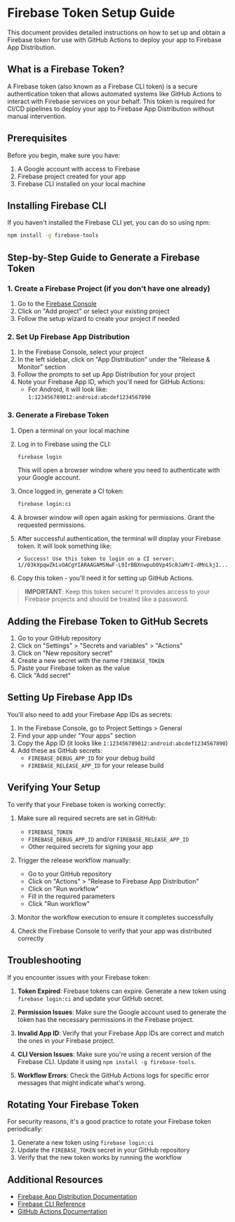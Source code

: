 # Firebase Token Setup Guide

This document provides detailed instructions on how to set up and obtain a Firebase token for use with GitHub Actions to deploy your app to Firebase App Distribution.

## What is a Firebase Token?

A Firebase token (also known as a Firebase CLI token) is a secure authentication token that allows automated systems like GitHub Actions to interact with Firebase services on your behalf. This token is required for CI/CD pipelines to deploy your app to Firebase App Distribution without manual intervention.

## Prerequisites

Before you begin, make sure you have:

1. A Google account with access to Firebase
2. Firebase project created for your app
3. Firebase CLI installed on your local machine

## Installing Firebase CLI

If you haven't installed the Firebase CLI yet, you can do so using npm:

```bash
npm install -g firebase-tools
```

## Step-by-Step Guide to Generate a Firebase Token

### 1. Create a Firebase Project (if you don't have one already)

1. Go to the [Firebase Console](https://console.firebase.google.com/)
2. Click on "Add project" or select your existing project
3. Follow the setup wizard to create your project if needed

### 2. Set Up Firebase App Distribution

1. In the Firebase Console, select your project
2. In the left sidebar, click on "App Distribution" under the "Release & Monitor" section
3. Follow the prompts to set up App Distribution for your project
4. Note your Firebase App ID, which you'll need for GitHub Actions:
   - For Android, it will look like: `1:123456789012:android:abcdef1234567890`

### 3. Generate a Firebase Token

1. Open a terminal on your local machine
2. Log in to Firebase using the CLI:
   ```bash
   firebase login
   ```
   This will open a browser window where you need to authenticate with your Google account.

3. Once logged in, generate a CI token:
   ```bash
   firebase login:ci
   ```

4. A browser window will open again asking for permissions. Grant the requested permissions.

5. After successful authentication, the terminal will display your Firebase token. It will look something like:
   ```
   ✔ Success! Use this token to login on a CI server:
   1//03kXpqwZkLvOACgYIARAAGAMSNwF-L9IrBBXnwpub0Vp4Sc0JaMrI-dMnLkj1...
   ```

6. Copy this token - you'll need it for setting up GitHub Actions.

> **IMPORTANT**: Keep this token secure! It provides access to your Firebase projects and should be treated like a password.

## Adding the Firebase Token to GitHub Secrets

1. Go to your GitHub repository
2. Click on "Settings" > "Secrets and variables" > "Actions"
3. Click on "New repository secret"
4. Create a new secret with the name `FIREBASE_TOKEN`
5. Paste your Firebase token as the value
6. Click "Add secret"

## Setting Up Firebase App IDs

You'll also need to add your Firebase App IDs as secrets:

1. In the Firebase Console, go to Project Settings > General
2. Find your app under "Your apps" section
3. Copy the App ID (it looks like `1:123456789012:android:abcdef1234567890`)
4. Add these as GitHub secrets:
   - `FIREBASE_DEBUG_APP_ID` for your debug build
   - `FIREBASE_RELEASE_APP_ID` for your release build

## Verifying Your Setup

To verify that your Firebase token is working correctly:

1. Make sure all required secrets are set in GitHub:
   - `FIREBASE_TOKEN`
   - `FIREBASE_DEBUG_APP_ID` and/or `FIREBASE_RELEASE_APP_ID`
   - Other required secrets for signing your app

2. Trigger the release workflow manually:
   - Go to your GitHub repository
   - Click on "Actions" > "Release to Firebase App Distribution"
   - Click on "Run workflow"
   - Fill in the required parameters
   - Click "Run workflow"

3. Monitor the workflow execution to ensure it completes successfully
4. Check the Firebase Console to verify that your app was distributed correctly

## Troubleshooting

If you encounter issues with your Firebase token:

1. **Token Expired**: Firebase tokens can expire. Generate a new token using `firebase login:ci` and update your GitHub secret.

2. **Permission Issues**: Make sure the Google account used to generate the token has the necessary permissions in the Firebase project.

3. **Invalid App ID**: Verify that your Firebase App IDs are correct and match the ones in your Firebase project.

4. **CLI Version Issues**: Make sure you're using a recent version of the Firebase CLI. Update it using `npm install -g firebase-tools`.

5. **Workflow Errors**: Check the GitHub Actions logs for specific error messages that might indicate what's wrong.

## Rotating Your Firebase Token

For security reasons, it's a good practice to rotate your Firebase token periodically:

1. Generate a new token using `firebase login:ci`
2. Update the `FIREBASE_TOKEN` secret in your GitHub repository
3. Verify that the new token works by running the workflow

## Additional Resources

- [Firebase App Distribution Documentation](https://firebase.google.com/docs/app-distribution)
- [Firebase CLI Reference](https://firebase.google.com/docs/cli)
- [GitHub Actions Documentation](https://docs.github.com/en/actions)